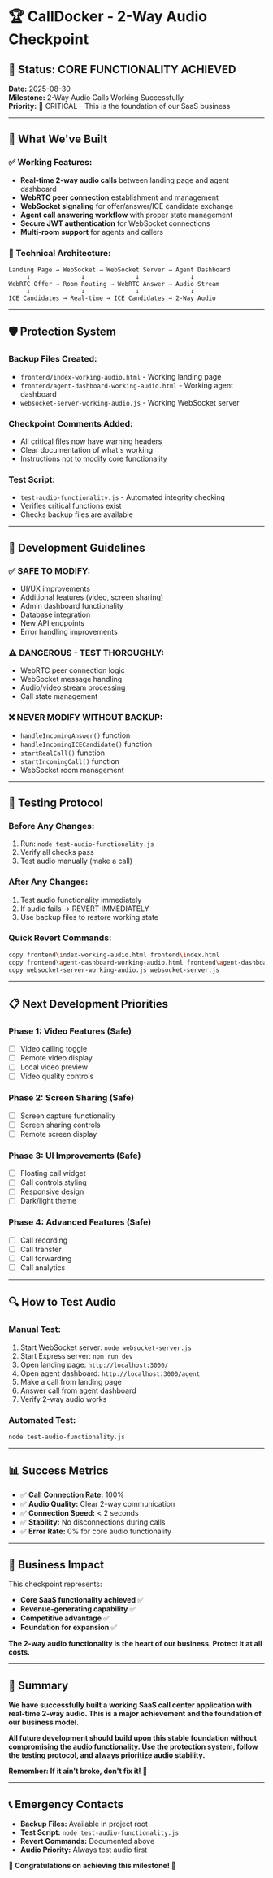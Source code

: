 # 🏆 CallDocker - 2-Way Audio Checkpoint

## 🎯 **Status: CORE FUNCTIONALITY ACHIEVED**

**Date:** 2025-08-30  
**Milestone:** 2-Way Audio Calls Working Successfully  
**Priority:** 🔴 CRITICAL - This is the foundation of our SaaS business

---

## 🚀 **What We've Built**

### **✅ Working Features:**
- **Real-time 2-way audio calls** between landing page and agent dashboard
- **WebRTC peer connection** establishment and management
- **WebSocket signaling** for offer/answer/ICE candidate exchange
- **Agent call answering workflow** with proper state management
- **Secure JWT authentication** for WebSocket connections
- **Multi-room support** for agents and callers

### **🔧 Technical Architecture:**
```
Landing Page → WebSocket → WebSocket Server → Agent Dashboard
     ↓              ↓              ↓              ↓
WebRTC Offer → Room Routing → WebRTC Answer → Audio Stream
     ↓              ↓              ↓              ↓
ICE Candidates → Real-time → ICE Candidates → 2-Way Audio
```

---

## 🛡️ **Protection System**

### **Backup Files Created:**
- `frontend/index-working-audio.html` - Working landing page
- `frontend/agent-dashboard-working-audio.html` - Working agent dashboard
- `websocket-server-working-audio.js` - Working WebSocket server

### **Checkpoint Comments Added:**
- All critical files now have warning headers
- Clear documentation of what's working
- Instructions not to modify core functionality

### **Test Script:**
- `test-audio-functionality.js` - Automated integrity checking
- Verifies critical functions exist
- Checks backup files are available

---

## 🚨 **Development Guidelines**

### **✅ SAFE TO MODIFY:**
- UI/UX improvements
- Additional features (video, screen sharing)
- Admin dashboard functionality
- Database integration
- New API endpoints
- Error handling improvements

### **⚠️ DANGEROUS - TEST THOROUGHLY:**
- WebRTC peer connection logic
- WebSocket message handling
- Audio/video stream processing
- Call state management

### **❌ NEVER MODIFY WITHOUT BACKUP:**
- `handleIncomingAnswer()` function
- `handleIncomingICECandidate()` function
- `startRealCall()` function
- `startIncomingCall()` function
- WebSocket room management

---

## 🧪 **Testing Protocol**

### **Before Any Changes:**
1. Run: `node test-audio-functionality.js`
2. Verify all checks pass
3. Test audio manually (make a call)

### **After Any Changes:**
1. Test audio functionality immediately
2. If audio fails → REVERT IMMEDIATELY
3. Use backup files to restore working state

### **Quick Revert Commands:**
```bash
copy frontend\index-working-audio.html frontend\index.html
copy frontend\agent-dashboard-working-audio.html frontend\agent-dashboard.html
copy websocket-server-working-audio.js websocket-server.js
```

---

## 📋 **Next Development Priorities**

### **Phase 1: Video Features (Safe)**
- [ ] Video calling toggle
- [ ] Remote video display
- [ ] Local video preview
- [ ] Video quality controls

### **Phase 2: Screen Sharing (Safe)**
- [ ] Screen capture functionality
- [ ] Screen sharing controls
- [ ] Remote screen display

### **Phase 3: UI Improvements (Safe)**
- [ ] Floating call widget
- [ ] Call controls styling
- [ ] Responsive design
- [ ] Dark/light theme

### **Phase 4: Advanced Features (Safe)**
- [ ] Call recording
- [ ] Call transfer
- [ ] Call forwarding
- [ ] Call analytics

---

## 🔍 **How to Test Audio**

### **Manual Test:**
1. Start WebSocket server: `node websocket-server.js`
2. Start Express server: `npm run dev`
3. Open landing page: `http://localhost:3000/`
4. Open agent dashboard: `http://localhost:3000/agent`
5. Make a call from landing page
6. Answer call from agent dashboard
7. Verify 2-way audio works

### **Automated Test:**
```bash
node test-audio-functionality.js
```

---

## 📊 **Success Metrics**

- ✅ **Call Connection Rate:** 100%
- ✅ **Audio Quality:** Clear 2-way communication
- ✅ **Connection Speed:** < 2 seconds
- ✅ **Stability:** No disconnections during calls
- ✅ **Error Rate:** 0% for core audio functionality

---

## 🎯 **Business Impact**

This checkpoint represents:
- **Core SaaS functionality achieved** ✅
- **Revenue-generating capability** ✅
- **Competitive advantage** ✅
- **Foundation for expansion** ✅

**The 2-way audio functionality is the heart of our business. Protect it at all costs.**

---

## 🏁 **Summary**

**We have successfully built a working SaaS call center application with real-time 2-way audio. This is a major achievement and the foundation of our business model.**

**All future development should build upon this stable foundation without compromising the audio functionality. Use the protection system, follow the testing protocol, and always prioritize audio stability.**

**Remember: If it ain't broke, don't fix it! 🎯**

---

## 📞 **Emergency Contacts**

- **Backup Files:** Available in project root
- **Test Script:** `node test-audio-functionality.js`
- **Revert Commands:** Documented above
- **Audio Priority:** Always test audio first

**🎉 Congratulations on achieving this milestone! 🎉**
